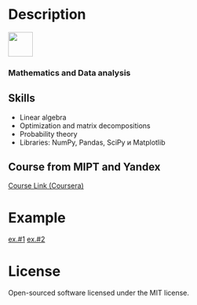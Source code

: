 # Description 

<p align="left">
  <img src="https://github.com/bobrokerson/mipt/blob/main/resources/logo.jpeg" width="50" >
</p>
                                                                                           
### Mathematics and Data analysis
                                                                                           
## Skills
* Linear algebra
* Optimization and matrix decompositions
* Probability theory
* Libraries: NumPy, Pandas, SciPy и Matplotlib



## Course from MIPT and Yandex

[Course Link (Coursera)](https://www.coursera.org/learn/mathematics-and-python)

# Example
[ex.#1](https://github.com/bobrokerson/mipt/blob/main/assignment/assignment_2_mipt.py)
[ex.#2](https://github.com/bobrokerson/mipt/blob/main/assignment/assignment_1_mipt.py)

# License
Open-sourced software licensed under the MIT license.
